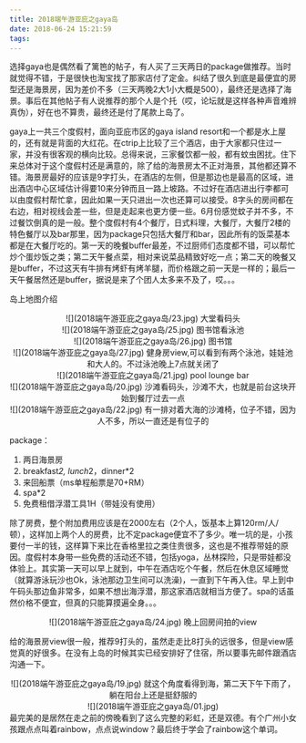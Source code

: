 ```yaml
---
title: 2018端午游亚庇之gaya岛
date: 2018-06-24 15:21:59
tags:
---
```


选择gaya也是偶然看了篱笆的帖子，有人买了三天两日的package做推荐。当时就觉得不错，于是很快也淘宝找了那家店付了定金。纠结了很久到底是最便宜的房型还是海景房，因为差价不多（三天两晚2大1小大概是500），最终还是选择了海景。事后在其他帖子有人说推荐的那个人是个托（哎，论坛就是这样各种声音难辨真伪），好在也不算贵，最终还是付了尾款上岛了。

<!--more-->

gaya上一共三个度假村，面向亚庇市区的gaya island resort和一个都是水上屋的，还有就是背面的大红花。在ctrip上比较了三个酒店，由于大家都只住过一家，并没有很客观的横向比较。总得来说，三家餐饮都一般，都有蚊虫困扰。住下来总体对于这个度假村还是满意的，除了给的海景房太不正对海景，其他都还算不错。海景房最好的应该是9字打头，在酒店的左侧，但是那边也是最高的区域，进出酒店中心区域估计得要10来分钟而且一路上坡路。不过好在酒店进出行李都可以由度假村帮忙拿，因此如果一天只进出一次也还算可以接受。8字头的房间都在右边，相对视线会差一些，但是走起来也更方便一些。6月份感觉蚊子并不多，不过餐饮倒真的是一般。整个度假村有4个餐厅，日式料理，大餐厅，大餐厅2楼的特色餐厅以及bar那里，因为package只包括大餐厅和bar，因此所有的饭菜基本都是在大餐厅吃的。第一天的晚餐buffer最差，不过厨师们态度都不错，可以帮忙炒个蛋炒饭之类；第二天午餐点菜，相对来说菜品精致好吃一点；第二天的晚餐又是buffer，不过这天有牛排有烤虾有烤羊腿，而价格跟之前一天是一样的；最后一天午餐居然还是buffer，据说是来了个团人太多来不及了，哎。。。

岛上地图介绍
<div align=center>![](2018端午游亚庇之gaya岛/23.jpg)
大堂看码头
</div>
<div align=center>![](2018端午游亚庇之gaya岛/25.jpg)
图书馆看泳池
</div>
<div align=center>![](2018端午游亚庇之gaya岛/26.jpg)
图书馆
</div>
<div align=center>![](2018端午游亚庇之gaya岛/27.jpg)
健身房view,可以看到有两个泳池，娃娃池和大人的。不过泳池晚上7点就关闭了
</div>
<div align=center>![](2018端午游亚庇之gaya岛/21.jpg)
pool lounge bar
</div>
<div align=center>![](2018端午游亚庇之gaya岛/20.jpg)
沙滩看码头，沙滩不大，也就是前台这块开始到餐厅过去一点
</div>
<div align=center>![](2018端午游亚庇之gaya岛/22.jpg)
有一排对着大海的沙滩椅，位子不错，因为人不多，所以一直还是有位子的
</div>


package：
1. 两日海景房
2. breakfast*2, lunch*2，dinner*2
3. 来回船票（ms单程船票是70+RM）
4. spa*2
5. 免费租借浮潜工具1H（带娃没有使用）

除了房费，整个附加费用应该是在2000左右（2个人，饭基本上算120rm/人/顿），这样加上两个人的房费，比不定package便宜不了多少。唯一坑的是，小孩要付一半的钱，这样算下来比在香格里拉之类住贵很多，这也是不推荐带娃的原因。度假村本身带一些免费的活动还不错，包括yoga，丛林探险，只是带娃都没体验上。其实第一天可以早上就到，中午在酒店吃个午餐，然后在休息区域睡觉（就算游泳玩沙也Ok，泳池那边卫生间可以洗澡)，一直到下午再入住。早上到中午码头那边鱼非常多，如果不想出海浮潜，那这家酒店就相当方便了。spa的话虽然价格不便宜，但真的只能算摸遍全身。。。

<div align=center>![](2018端午游亚庇之gaya岛/24.jpg)
晚上回房间拍的view
</div>

给的海景房view很一般，推荐9打头的，虽然走走比8打头的远很多，但是view感觉真的好很多。在没有上岛的时候其实已经安排好了住宿，所以要事先邮件跟酒店沟通一下。
<div align=center>![](2018端午游亚庇之gaya岛/19.jpg)
就这个角度看得到海，第二天下午下雨了，躺在阳台上还是挺舒服的
</div>

<div align=center>![](2018端午游亚庇之gaya岛/01.jpg)
</div>
最完美的是居然在走之前的傍晚看到了这么完整的彩虹，还是双德。有个广州小女孩跟点点叫着rainbow，点点说window？最后终于学会了rainbow这个单词。

